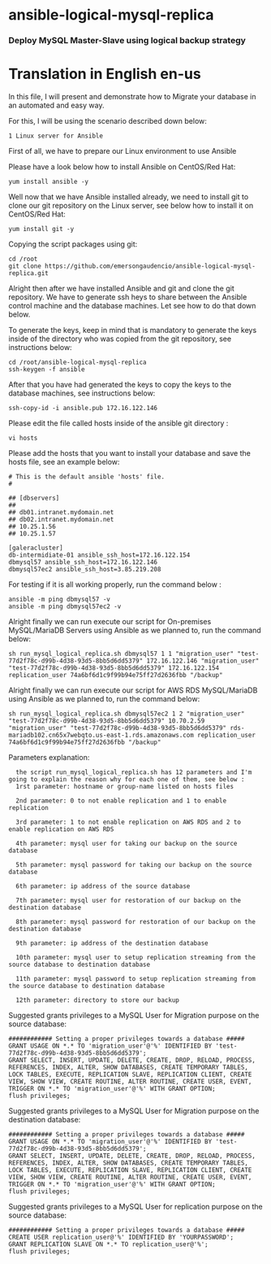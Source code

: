 # ansible-logical-mysql-replica
### Deploy MySQL Master-Slave using logical backup strategy

# Translation in English en-us

 In this file, I will present and demonstrate how to Migrate your database in an automated and easy way.

 For this, I will be using the scenario described down below:
 ```
 1 Linux server for Ansible
 ```

 First of all, we have to prepare our Linux environment to use Ansible

 Please have a look below how to install Ansible on CentOS/Red Hat:
 ```
 yum install ansible -y
 ```
 Well now that we have Ansible installed already, we need to install git to clone our git repository on the Linux server, see below how to install it on CentOS/Red Hat:
 ```
 yum install git -y
 ```

 Copying the script packages using git:
 ```
 cd /root
 git clone https://github.com/emersongaudencio/ansible-logical-mysql-replica.git
 ```
 Alright then after we have installed Ansible and git and clone the git repository. We have to generate ssh heys to share between the Ansible control machine and the database machines. Let see how to do that down below.

 To generate the keys, keep in mind that is mandatory to generate the keys inside of the directory who was copied from the git repository, see instructions below:
 ```
 cd /root/ansible-logical-mysql-replica
 ssh-keygen -f ansible
 ```
 After that you have had generated the keys to copy the keys to the database machines, see instructions below:
 ```
 ssh-copy-id -i ansible.pub 172.16.122.146
 ```

 Please edit the file called hosts inside of the ansible git directory :
 ```
 vi hosts
 ```
 Please add the hosts that you want to install your database and save the hosts file, see an example below:

 ```
 # This is the default ansible 'hosts' file.
 #

 ## [dbservers]
 ##
 ## db01.intranet.mydomain.net
 ## db02.intranet.mydomain.net
 ## 10.25.1.56
 ## 10.25.1.57

 [galeracluster]
 db-intermidiate-01 ansible_ssh_host=172.16.122.154
 dbmysql57 ansible_ssh_host=172.16.122.146
 dbmysql57ec2 ansible_ssh_host=3.85.219.208
 ```

 For testing if it is all working properly, run the command below :
 ```
 ansible -m ping dbmysql57 -v
 ansible -m ping dbmysql57ec2 -v
 ```

 Alright finally we can run execute our script for On-premises MySQL/MariaDB Servers using Ansible as we planned to, run the command below:
 ```
 sh run_mysql_logical_replica.sh dbmysql57 1 1 "migration_user" "test-77d2f78c-d99b-4d38-93d5-8bb5d6dd5379" 172.16.122.146 "migration_user" "test-77d2f78c-d99b-4d38-93d5-8bb5d6dd5379" 172.16.122.154 replication_user 74a6bf6d1c9f99b94e75ff27d2636fbb "/backup"
 ```

 Alright finally we can run execute our script for AWS RDS MySQL/MariaDB using Ansible as we planned to, run the command below:
 ```
 sh run_mysql_logical_replica.sh dbmysql57ec2 1 2 "migration_user" "test-77d2f78c-d99b-4d38-93d5-8bb5d6dd5379" 10.70.2.59 "migration_user" "test-77d2f78c-d99b-4d38-93d5-8bb5d6dd5379" rds-mariadb102.cn65x7webqto.us-east-1.rds.amazonaws.com replication_user 74a6bf6d1c9f99b94e75ff27d2636fbb "/backup"
 ```

Parameters explanation:

```
  the script run_mysql_logical_replica.sh has 12 parameters and I'm going to explain the reason why for each one of them, see below :
  1rst parameter: hostname or group-name listed on hosts files

  2nd parameter: 0 to not enable replication and 1 to enable replication

  3rd parameter: 1 to not enable replication on AWS RDS and 2 to enable replication on AWS RDS

  4th parameter: mysql user for taking our backup on the source database

  5th parameter: mysql password for taking our backup on the source database

  6th parameter: ip address of the source database

  7th parameter: mysql user for restoration of our backup on the destination database

  8th parameter: mysql password for restoration of our backup on the destination database

  9th parameter: ip address of the destination database

  10th parameter: mysql user to setup replication streaming from the source database to destination database

  11th parameter: mysql password to setup replication streaming from the source database to destination database

  12th parameter: directory to store our backup
```

Suggested grants privileges to a MySQL User for Migration purpose on the source database:

```
############ Setting a proper privileges towards a database #####
GRANT USAGE ON *.* TO 'migration_user'@'%' IDENTIFIED BY 'test-77d2f78c-d99b-4d38-93d5-8bb5d6dd5379';
GRANT SELECT, INSERT, UPDATE, DELETE, CREATE, DROP, RELOAD, PROCESS, REFERENCES, INDEX, ALTER, SHOW DATABASES, CREATE TEMPORARY TABLES, LOCK TABLES, EXECUTE, REPLICATION SLAVE, REPLICATION CLIENT, CREATE VIEW, SHOW VIEW, CREATE ROUTINE, ALTER ROUTINE, CREATE USER, EVENT, TRIGGER ON *.* TO 'migration_user'@'%' WITH GRANT OPTION;
flush privileges;
```

Suggested grants privileges to a MySQL User for Migration purpose on the destination database:

```
############ Setting a proper privileges towards a database #####
GRANT USAGE ON *.* TO 'migration_user'@'%' IDENTIFIED BY 'test-77d2f78c-d99b-4d38-93d5-8bb5d6dd5379';
GRANT SELECT, INSERT, UPDATE, DELETE, CREATE, DROP, RELOAD, PROCESS, REFERENCES, INDEX, ALTER, SHOW DATABASES, CREATE TEMPORARY TABLES, LOCK TABLES, EXECUTE, REPLICATION SLAVE, REPLICATION CLIENT, CREATE VIEW, SHOW VIEW, CREATE ROUTINE, ALTER ROUTINE, CREATE USER, EVENT, TRIGGER ON *.* TO 'migration_user'@'%' WITH GRANT OPTION;
flush privileges;
```

Suggested grants privileges to a MySQL User for replication purpose on the source database:

```
############ Setting a proper privileges towards a database #####
CREATE USER replication_user@'%' IDENTIFIED BY 'YOURPASSWORD';
GRANT REPLICATION SLAVE ON *.* TO replication_user@'%';
flush privileges;
```
